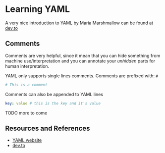# Learning YAML

A very nice introduction to YAML by Maria Marshmallow can be found at [dev.to][DEVTO]

## Comments

Comments are very helpful, since it mean that you can hide something from machine use/interpretation and you can annotate your _unhidden_ parts for human interpretation.

YAML only supports single lines comments. Comments are prefixed with: `#`

```yaml
# This is a comment
```

Comments can also be appended to YAML lines

```yaml
key: value # this is the key and it's value
```

TODO more to come

## Resources and References

- [YAML website](https://yaml.org/)
- [dev.to][DEVTO]

[DEVTO]: https://dev.to/mariamarsh/quick-guide-for-yaml-2i1a
